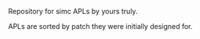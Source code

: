 Repository for simc APLs by yours truly.

APLs are sorted by patch they were initially designed for.
